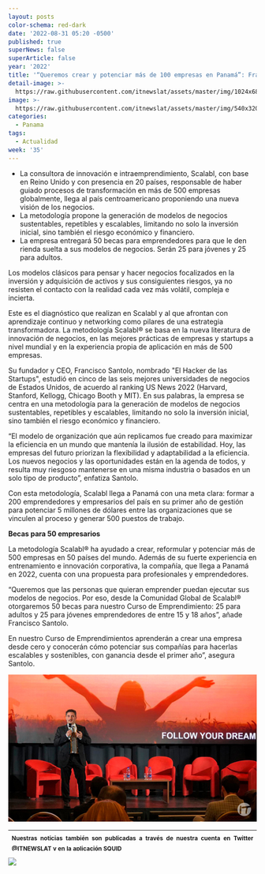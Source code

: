 ```yaml
---
layout: posts
color-schema: red-dark
date: '2022-08-31 05:20 -0500'
published: true
superNews: false
superArticle: false
year: '2022'
title: '“Queremos crear y potenciar más de 100 empresas en Panamá”: Francisco Santolo'
detail-image: >-
  https://raw.githubusercontent.com/itnewslat/assets/master/img/1024x680/Francisco-Santolo-pty-g.jpg
image: >-
  https://raw.githubusercontent.com/itnewslat/assets/master/img/540x320/Francisco-Santolo-pty-p.jpg
categories:
  - Panama
tags:
  - Actualidad
week: '35'
---
```

- La consultora de innovación e intraemprendimiento, Scalabl, con base en Reino Unido y con presencia en 20 países, responsable de haber guiado procesos de transformación en más de 500 empresas globalmente, llega al país centroamericano proponiendo una nueva visión de los negocios.
- La metodología propone la generación de modelos de negocios sustentables, repetibles y escalables, limitando no solo la inversión inicial, sino también el riesgo económico y financiero.
- La empresa entregará 50 becas para emprendedores para que le den rienda suelta a sus modelos de negocios. Serán 25 para jóvenes y 25 para adultos.

Los modelos clásicos para pensar y hacer negocios focalizados en la inversión y adquisición de activos y sus consiguientes riesgos, ya no resisten el contacto con la realidad cada vez más volátil, compleja e incierta.
 
Este es el diagnóstico que realizan en Scalabl y al que afrontan con aprendizaje continuo y networking como pilares de una estrategia transformadora. La metodología Scalabl® se basa en la nueva literatura de innovación de negocios, en las mejores prácticas de empresas y startups a nivel mundial y en la experiencia propia de aplicación en más de 500 empresas.
 
Su fundador y CEO, Francisco Santolo, nombrado "El Hacker de las Startups", estudió en cinco de las seis mejores universidades de negocios de Estados Unidos, de acuerdo al ranking US News 2022 (Harvard, Stanford, Kellogg, Chicago Booth y MIT). En sus palabras, la empresa se centra en una metodología para la generación de modelos de negocios sustentables, repetibles y escalables, limitando no solo la inversión inicial, sino también el riesgo económico y financiero.
 
“El modelo de organización que aún replicamos fue creado para maximizar la eficiencia en un mundo que mantenía la ilusión de estabilidad. Hoy, las empresas del futuro priorizan la flexibilidad y adaptabilidad a la eficiencia. Los nuevos negocios y las oportunidades están en la agenda de todos, y resulta muy riesgoso mantenerse en una misma industria o basados en un solo tipo de producto”, enfatiza Santolo.
 
Con esta metodología, Scalabl llega a Panamá con una meta clara: formar a 200 emprendedores y empresarios del país en su primer año de gestión para potenciar 5 millones de dólares entre las organizaciones que se vinculen al proceso y generar 500 puestos de trabajo.
 
**Becas para 50 empresarios**

La metodología Scalabl® ha ayudado a crear, reformular y potenciar más de 500 empresas en 50 países del mundo. Además de su fuerte experiencia en entrenamiento e innovación corporativa, la compañía, que llega a Panamá en 2022, cuenta con una propuesta para profesionales y emprendedores.
 
“Queremos que las personas que quieran emprender puedan ejecutar sus modelos de negocios. Por eso, desde la Comunidad Global de Scalabl® otorgaremos 50 becas para nuestro Curso de Emprendimiento: 25 para adultos y 25 para jóvenes emprendedores de entre 15 y 18 años”, añade Francisco Santolo.
 
En nuestro Curso de Emprendimientos aprenderán a crear una empresa desde cero y conocerán cómo potenciar sus compañías para hacerlas escalables y sostenibles, con ganancia desde el primer año”, asegura Santolo.

![](https://raw.githubusercontent.com/itnewslat/assets/master/img/540x320/Francisco-Santolo-pty-p.jpg)

<table style="height: 42px;" width="569">
<tbody>
<tr>
<td style="text-align: justify;"><sub><strong>Nuestras noticias también son publicadas a través de nuestra cuenta en Twitter <a href="https://twitter.com/itnewslat?lang=es">@ITNEWSLAT</a> y en la aplicación <a href="https://squidapp.co/en/">SQUID</a></strong></sub></td>
</tr>
</tbody>
</table>

<img src="https://tracker.metricool.com/c3po.jpg?hash=56f88a41e39ab42c063cc51676587a04"/>